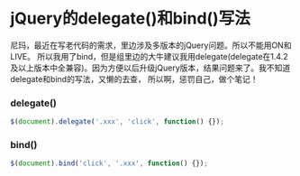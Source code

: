 jQuery的delegate()和bind()写法
==========================

尼玛，最近在写老代码的需求，里边涉及多版本的jQuery问题。所以不能用ON和LIVE。
所以我用了bind，但是组里边的大牛建议我用delegate(delegate在1.4.2及以上版本中全兼容)。因为方便以后升级jQuery版本，结果问题来了。我不知道delegate和bind的写法，又懒的去查，
所以啊，惩罚自己，做个笔记！

### delegate()

```js
$(document).delegate('.xxx', 'click', function() {});
```

### bind()

```js
$(document).bind('click', '.xxx', function() {});
```
